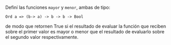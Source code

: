 Definí las funciones ```mayor``` y ```menor```, ambas de tipo:

```Ord a => (b-> a) -> b -> b -> Bool```

de modo que retornen True si el resultado de evaluar la función que reciben sobre el primer valor es mayor o menor que el resultado de evaluarlo sobre el segundo valor respectivamente.